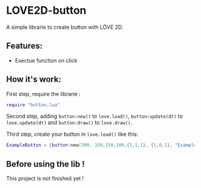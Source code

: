 # LOVE2D-button
A simple librarie to create button with LÖVE 2D.

## Features:
* Exectue function on click

## How it's work:
First step, require the librarie :
```lua
require "button.lua"
```

Second step, adding `button:new()` to `love.load()`, `button:update(dt)` to `love.update(dt)` and `button:draw()` to `love.draw()`.

Third step, create your button in `love.load()` like this:
````lua
ExampleButton = {button:new(300, 150,150,100,{1,1,1}, {1,0,1}, "Example", {0,0,0}, function()print("Example")end)}
````

## Before using the lib !
This project is not finished yet !
